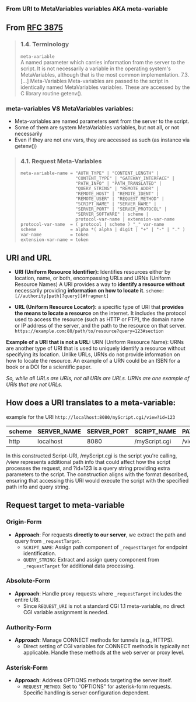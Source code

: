 ### From URI to MetaVariables variables AKA meta-variable

## From [RFC 3875](https://datatracker.ietf.org/doc/html/rfc3875)

> ### 1.4. Terminology
>
> `meta-variable`  
> A named parameter which carries information from the server to the script. It is not necessarily a variable in the operating system's MetaVariables, although that is the most common implementation.
> 7.3. [...]
> Meta-Variables
> Meta-variables are passed to the script in identically named
> MetaVariables variables. These are accessed by the C library
> routine getenv().

### meta-variables VS MetaVariables variables:

- Meta-variables are named parameters sent from the server to the script.
- Some of them are system MetaVariables variables, but not all, or not necessarily
- Even if they are not env vars, they are accessed as such (as instance via getenv())

> ### 4.1. Request Meta-Variables
>
> ```plaintext
> meta-variable-name = "AUTH_TYPE" | "CONTENT_LENGTH" |
>                      "CONTENT_TYPE" | "GATEWAY_INTERFACE" |
>                      "PATH_INFO" | "PATH_TRANSLATED" |
>                      "QUERY_STRING" | "REMOTE_ADDR" |
>                      "REMOTE_HOST" | "REMOTE_IDENT" |
>                      "REMOTE_USER" | "REQUEST_METHOD" |
>                      "SCRIPT_NAME" | "SERVER_NAME" |
>                      "SERVER_PORT" | "SERVER_PROTOCOL" |
>                      "SERVER_SOFTWARE" | scheme |
>                      protocol-var-name | extension-var-name
> protocol-var-name  = ( protocol | scheme ) "_" var-name
> scheme             = alpha *( alpha | digit | "+" | "-" | "." )
> var-name           = token
> extension-var-name = token
> ```

## URI and URL

- **URI (Uniform Resource Identifier):** Identifies resources either by location, name, or both, encompassing URLs and URNs (Uniform Resource Names) A URI provides a way to **identify a resource without** necessarily providing **information on how to locate it**.
  `scheme:[//authority]path[?query][#fragment]`

- **URL (Uniform Resource Locator):** a specific type of URI that **provides the means to locate a resource** on the internet. It includes the protocol used to access the resource (such as HTTP or FTP), the domain name or IP address of the server, and the path to the resource on that server.
  `https://example.com:80/path/to/resource?query=123#section`

**Example of a URI that is not a URL:**
URN (Uniform Resource Name): URNs are another type of URI that is used to uniquely identify a resource without specifying its location. Unlike URLs, URNs do not provide information on how to locate the resource. An example of a URN could be an ISBN for a book or a DOI for a scientific paper.

_So, while all URLs are URIs, not all URIs are URLs. URNs are one example of URIs that are not URLs._

## How does a URI translates to a meta-variable:

example for the URI `http://localhost:8080/myScript.cgi/view?id=123`

| scheme | SERVER_NAME | SERVER_PORT | SCRIPT_NAME   | PATH_INFO | QUERY_STRING |
| ------ | ----------- | ----------- | ------------- | --------- | ------------ |
| http   | localhost   | 8080        | /myScript.cgi | /view     | id=123       |

In this constructed Script-URI, /myScript.cgi is the script you're calling, /view represents additional path info that could affect how the script processes the request, and ?id=123 is a query string providing extra parameters to the script. The construction aligns with the format described, ensuring that accessing this URI would execute the script with the specified path info and query string.

## Request target to meta-variable

### Origin-Form

- **Approach**: For requests **directly to our server**, we extract the path and query from `_requestTarget`.
  - `SCRIPT_NAME`: Assign path component of `_requestTarget` for endpoint identification.
  - `QUERY_STRING`: Extract and assign query component from `_requestTarget` for additional data processing.

### Absolute-Form

- **Approach**: Handle proxy requests where `_requestTarget` includes the entire URI.
  - Since `REQUEST_URI` is not a standard CGI 1.1 meta-variable, no direct CGI variable assignment is needed.

### Authority-Form

- **Approach**: Manage CONNECT methods for tunnels (e.g., HTTPS).
  - Direct setting of CGI variables for CONNECT methods is typically not applicable. Handle these methods at the web server or proxy level.

### Asterisk-Form

- **Approach**: Address OPTIONS methods targeting the server itself.
  - `REQUEST_METHOD`: Set to "OPTIONS" for asterisk-form requests. Specific handling is server configuration dependent.

